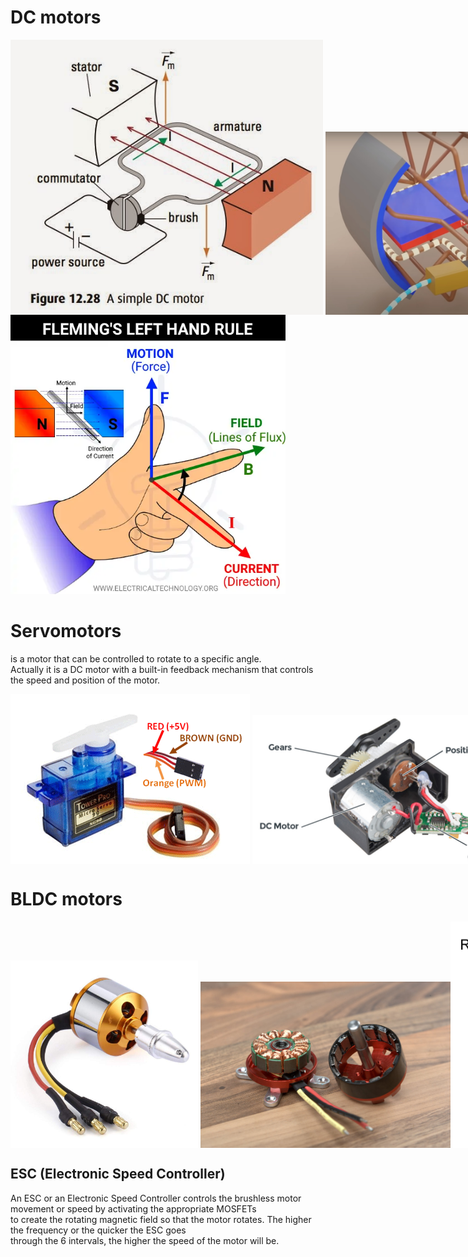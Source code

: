 # DC motors

<div style="display: flex; align-items: flex-end;">
  <img src="../../images/electronics/dc_motor_working_principle.jpg" alt="DC brushed motor" width="500">  
  &nbsp; &nbsp;
  <img src="../../images/electronics/dc_brushed_motor.jpg" alt="Working principle of DC brushed motor" width="440">  
</div>

<img src="../../images/electronics/flemming_left_hand_rule.png" alt="DC brushed motor" width="440">  

# Servomotors
is a motor that can be controlled to rotate to a specific angle.  
Actually it is a DC motor with a built-in feedback mechanism that controls the speed and position of the motor.  

<div style="display: flex; align-items: flex-end;">
  <img src="../../images/electronics/servomotor.png" alt="Servo motor">  
  &nbsp; &nbsp;
  <img src="../../images/electronics/servo_parts.jpg" alt="Servo motor components" width="500">  
</div>

# BLDC motors

<div style="display: flex; align-items: flex-end;">
  <img src="../../images/electronics/bldc_motor.jpg" alt="BLDC motor" width="300"> 
  &nbsp; &nbsp;
  <img src="../../images/electronics/bldc_motor_disassembled.jpg" alt="BLDC motor disassembled" width="400">  
  <img src="../../images/electronics/bldc_motor_working_principle.gif" alt="BLDC motor disassembled" width="400">  
</div>

## ESC (Electronic Speed Controller)
An ESC or an Electronic Speed Controller controls the brushless motor movement or speed by activating the appropriate MOSFETs  
to create the rotating magnetic field so   that the motor rotates.  The higher the frequency or the quicker the ESC goes  
through   the 6 intervals, the higher the speed of the motor will be.  
